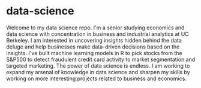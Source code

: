 # data-science
Welcome to my data science repo. I'm a senior studying economics and data science with concentration in business and industrial analytics at UC Berkeley. 
I am interested in uncovering insights hidden behind the data deluge and help businesses make data-driven decisions based on the insights.
I've built machine learning models in R to pick stocks from the S&P500 to detect fraudulent credit card activity to market segmentation and targeted marketing.
The power of data science is endless. I am working to expand my arsenal of knowledge in data science and sharpen my skills by working on more interesting projects related to business and economics.
